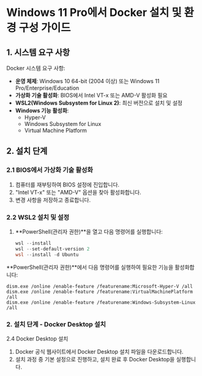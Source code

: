 # Windows 11 Pro에서 Docker 설치 및 환경 구성 가이드

## 1. 시스템 요구 사항
Docker 시스템 요구 사항:
- **운영 체제**: Windows 10 64-bit (2004 이상) 또는 Windows 11 Pro/Enterprise/Education
- **가상화 기술 활성화**: BIOS에서 Intel VT-x 또는 AMD-V 활성화 필요
- **WSL2(Windows Subsystem for Linux 2)**: 최신 버전으로 설치 및 설정
- **Windows 기능 활성화**:
  - Hyper-V
  - Windows Subsystem for Linux
  - Virtual Machine Platform

## 2. 설치 단계

### 2.1 BIOS에서 가상화 기술 활성화
1. 컴퓨터를 재부팅하여 BIOS 설정에 진입합니다.
2. "Intel VT-x" 또는 "AMD-V" 옵션을 찾아 활성화합니다.
3. 변경 사항을 저장하고 종료합니다.

### 2.2 WSL2 설치 및 설정
1. **PowerShell(관리자 권한)**을 열고 다음 명령어를 실행합니다:
   ```powershell
   wsl --install
   wsl --set-default-version 2
   wsl --install -d Ubuntu
   ```

**PowerShell(관리자 권한)**에서 다음 명령어를 실행하여 필요한 기능을 활성화합니다:
```
dism.exe /online /enable-feature /featurename:Microsoft-Hyper-V /all
dism.exe /online /enable-feature /featurename:VirtualMachinePlatform /all
dism.exe /online /enable-feature /featurename:Windows-Subsystem-Linux /all
```


### 2. 설치 단계 - Docker Desktop 설치
2.4 Docker Desktop 설치
1. Docker 공식 웹사이트에서 Docker Desktop 설치 파일을 다운로드합니다.
2. 설치 과정 중 기본 설정으로 진행하고, 설치 완료 후 Docker Desktop을 실행합니다.
